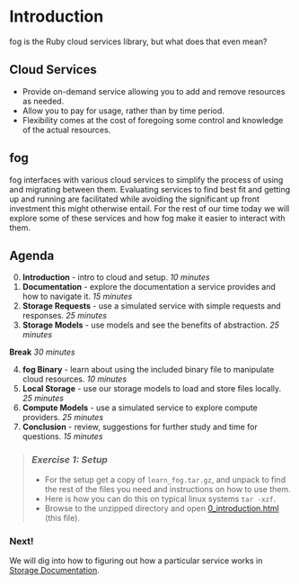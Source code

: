 # Introduction

fog is the Ruby cloud services library, but what does that even mean?

## Cloud Services

* Provide on-demand service allowing you to add and remove resources as needed.
* Allow you to pay for usage, rather than by time period.
* Flexibility comes at the cost of foregoing some control and knowledge of the actual resources.

## fog

fog interfaces with various cloud services to simplify the process of using and migrating between them. Evaluating services to find best fit and getting up and running are facilitated while avoiding the significant up front investment this might otherwise entail. For the rest of our time today we will explore some of these services and how fog make it easier to interact with them.

## Agenda

0. **Introduction** - intro to cloud and setup. *10 minutes*
1. **Documentation** - explore the documentation a service provides and how to navigate it. *15 minutes*
2. **Storage Requests** - use a simulated service with simple requests and responses. *25 minutes*
3. **Storage Models** - use models and see the benefits of abstraction. *25 minutes*

**Break** *30 minutes*

4. **fog Binary** - learn about using the included binary file to manipulate cloud resources. *10 minutes*
5. **Local Storage** - use our storage models to load and store files locally. *25 minutes*
6. **Compute Models** - use a simulated service to explore compute providers. *25 minutes*
7. **Conclusion** - review, suggestions for further study and time for questions. *15 minutes*

> ### *Exercise 1: Setup*
>
> * For the setup get a copy of `learn_fog.tar.gz`, and unpack to find the rest of the files you need and instructions on how to use them.
> * Here is how you can do this on typical linux systems `tar -xzf`.
> * Browse to the unzipped directory and open [0_introduction.html](0_introduction.html) (this file).

### Next!

We will dig into how to figuring out how a particular service works in [Storage Documentation](1_storage_documentation.html).
